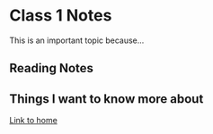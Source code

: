 # Class 1 Notes

This is an important topic because...

## Reading Notes

## Things I want to know more about

[Link to home](https://mikeshen7.github.io/reading-notes)
